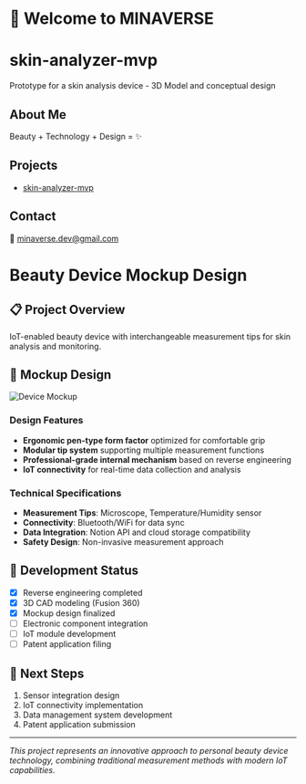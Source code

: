 # 👋 Welcome to MINAVERSE

# skin-analyzer-mvp
Prototype for a skin analysis device - 3D Model and conceptual design

## About Me
Beauty + Technology + Design = ✨

## Projects
- [skin-analyzer-mvp](https://github.com/minaverse-dev/skin-analyzer-mvp)

## Contact
📧 minaverse.dev@gmail.com


# Beauty Device Mockup Design

## 📋 Project Overview
IoT-enabled beauty device with interchangeable measurement tips for skin analysis and monitoring.

## 🎨 Mockup Design
![Device Mockup](./mockup-image.png)

### Design Features
- **Ergonomic pen-type form factor** optimized for comfortable grip
- **Modular tip system** supporting multiple measurement functions
- **Professional-grade internal mechanism** based on reverse engineering
- **IoT connectivity** for real-time data collection and analysis

### Technical Specifications
- **Measurement Tips**: Microscope, Temperature/Humidity sensor
- **Connectivity**: Bluetooth/WiFi for data sync
- **Data Integration**: Notion API and cloud storage compatibility
- **Safety Design**: Non-invasive measurement approach

## 🔧 Development Status
- [x] Reverse engineering completed
- [x] 3D CAD modeling (Fusion 360)
- [x] Mockup design finalized
- [ ] Electronic component integration
- [ ] IoT module development
- [ ] Patent application filing

## 🎯 Next Steps
1. Sensor integration design
2. IoT connectivity implementation  
3. Data management system development
4. Patent application submission

---
*This project represents an innovative approach to personal beauty device technology, combining traditional measurement methods with modern IoT capabilities.*
